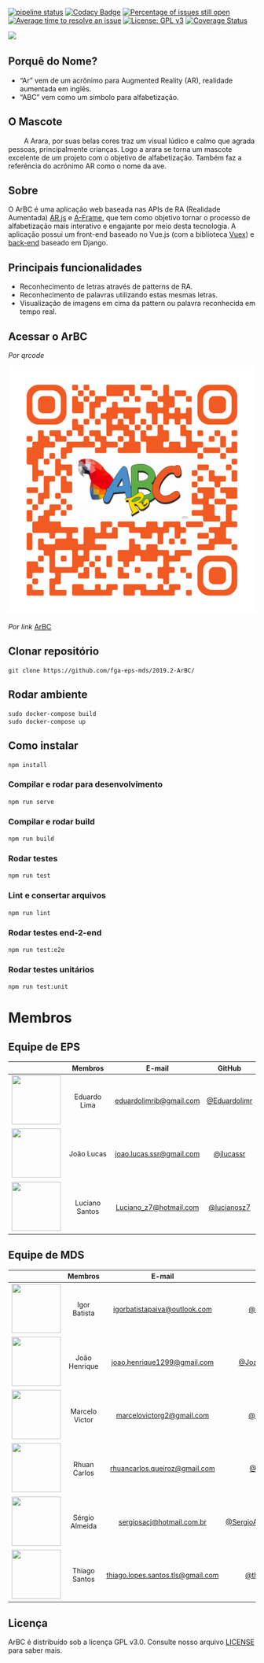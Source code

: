 
[![pipeline status](https://gitlab.com/lucianosz7/2019-2-ArBC/badges/develop/pipeline.svg)](https://gitlab.com/lucianosz7/2019-2-ArBC/commits/develop) [![Codacy Badge](https://api.codacy.com/project/badge/Grade/9597bd729fa34472aa1a10de74557942)](https://www.codacy.com/manual/lucianosz7/2019.2-ArBC?utm_source=github.com&amp;utm_medium=referral&amp;utm_content=fga-eps-mds/2019.2-ArBC&amp;utm_campaign=Badge_Grade) [![Percentage of issues still open](http://isitmaintained.com/badge/open/fga-eps-mds/2019.2-ArBC.svg)](http://isitmaintained.com/project/fga-eps-mds/2019.2-ArBC "Percentage of issues still open") [![Average time to resolve an issue](http://isitmaintained.com/badge/resolution/fga-eps-mds/2019.2-ArBC.svg)](http://isitmaintained.com/project/fga-eps-mds/2019.2-ArBC "Average time to resolve an issue") [![License: GPL v3](https://img.shields.io/badge/License-GPLv3-blue.svg)](https://www.gnu.org/licenses/gpl-3.0) [![Coverage Status](https://coveralls.io/repos/github/fga-eps-mds/2019.2-ArBC/badge.svg?branch=master)](https://coveralls.io/github/fga-eps-mds/2019.2-ArBC?branch=master)

![](https://jlucassr.github.io/ArBC-Pages/imagens/logo.jpg)

## Porquê do Nome?
- “Ar” vem de um acrônimo para Augmented Reality (AR), realidade aumentada em inglês.
- “ABC” vem como um símbolo para alfabetização.

## O Mascote
   A Arara, por suas belas cores traz um visual lúdico e calmo que agrada pessoas, principalmente crianças. Logo a arara se torna um mascote excelente de um projeto com o objetivo de alfabetização. Também faz a referência do acrônimo AR como o nome da ave.
   
## Sobre
 O ArBC é uma aplicação web baseada nas APIs de RA (Realidade Aumentada) [AR.js](https://github.com/jeromeetienne/AR.js/) e [A-Frame](https://aframe.io/), que tem como objetivo tornar o processo de alfabetização mais interativo e engajante por meio desta tecnologia.
 A aplicação possui um front-end baseado no Vue.js (com a biblioteca [Vuex](https://vuex.vuejs.org/)) e [back-end](https://github.com/fga-eps-mds/2019.2-ArBC-API/) baseado em Django.

## Principais funcionalidades

-  Reconhecimento de letras através de patterns de RA.
-  Reconhecimento de palavras utilizando estas mesmas letras.
-  Visualização de imagens em cima da pattern ou palavra       reconhecida em tempo real.

## Acessar o ArBC

*Por qrcode*

![](./src/assets/qrcodeCamera-master.png)

*Por link*
[ArBC](https://arbc.netlify.com/) 

## Clonar repositório 

```
git clone https://github.com/fga-eps-mds/2019.2-ArBC/
```

## Rodar ambiente 

```
sudo docker-compose build
sudo docker-compose up
``` 

## Como instalar

```
npm install
```

### Compilar e rodar para desenvolvimento

```
npm run serve
```

### Compilar e rodar build

```
npm run build
```

### Rodar testes

```
npm run test
```

### Lint e consertar arquivos

```
npm run lint
```

### Rodar testes end-2-end

```
npm run test:e2e
```

### Rodar testes unitários

```
npm run test:unit
```

# Membros

## Equipe de EPS
||**Membros**|**E-mail**|**GitHub**|
|:-:|:-:|:-:|:-:|
|<img src="https://i.ibb.co/4gqXmYg/eduardolima.png" width="100" height="100"/>|Eduardo Lima|eduardolimrib@gmail.com|[@Eduardolimr](https://github.com/Eduardolimr)|
|<img src="https://i.ibb.co/xGd3zdH/joaolucas.png" width="100" height="100"/>|João Lucas|joao.lucas.ssr@gmail.com|[@jlucassr](https://github.com/jlucassr)|
|<img src="https://i.ibb.co/NxTMn7m/lucianosantos.png" width="100" height="100"/>|Luciano Santos|Luciano_z7@hotmail.com|[@lucianosz7](https://github.com/lucianosz7)|


## Equipe de MDS

||**Membros**|**E-mail**|**GitHub**|
|:-:|:-:|:-:|:-:|
|<img src="https://i.ibb.co/s9Vr8qc/igor.png" width="100" height="100"/>|Igor Batista|igorbatistapaiva@outlook.com|[@igor-paiva](https://github.com/igor-paiva)|
|<img src="https://i.ibb.co/Wft4bC6/joaohenrique.png" width="100" height="100"/>|João Henrique|joao.henrique1299@gmail.com|[@JoaoHenrique12](https://github.com/JoaoHenrique12)|
|<img src="https://i.ibb.co/0X55hLW/marcelo.png" width="100" height="100"/>|Marcelo Victor|marcelovictorg2@gmail.com|[@marcelog5](https://github.com/marcelog5)|
|<img src="https://i.ibb.co/mhCz5gb/rhuan.png" width="100" height="100"/>|Rhuan Carlos|rhuancarlos.queiroz@gmail.com|[@Rhuancpq](https://github.com/Rhuancpq)|
|<img src="https://i.ibb.co/2P6p1Vx/sergio.png" width="100" height="100"/>|Sérgio Almeida|sergiosacj@hotmail.com.br|[@SergioAlmeidaCiprianoJr](https://github.com/SergioAlmeidaCiprianoJr)|
|<img src="https://i.ibb.co/741s3JW/thiago.png" width="100" height="100"/>|Thiago Santos|thiago.lopes.santos.tls@gmail.com|[@thiagolopess](https://github.com/thiagolopess)|


## Licença
ArBC é distribuído sob a licença GPL v3.0. Consulte nosso arquivo [LICENSE](https://github.com/fga-eps-mds/2019.2-ArBC/blob/da5b0706c50af1bbc65694b5e0bf8d5d97d0e03b/LICENSE) para saber mais.
